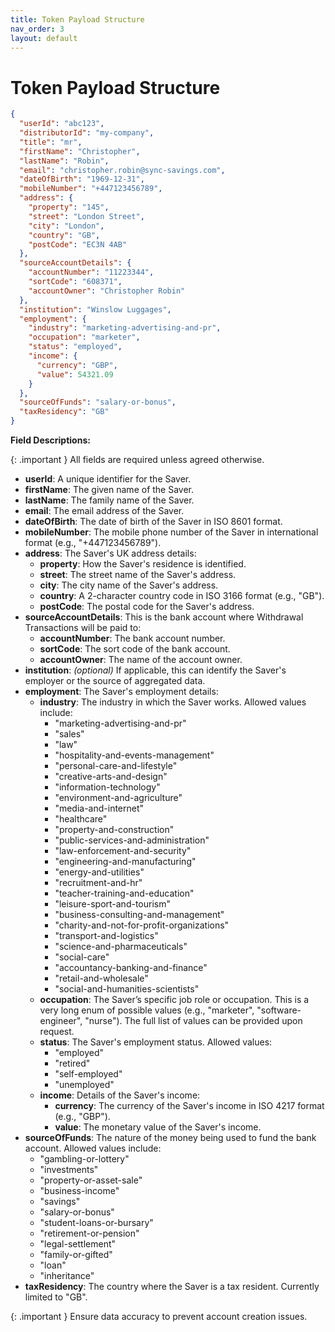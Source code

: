 ```yaml
---
title: Token Payload Structure
nav_order: 3
layout: default
---
```


# Token Payload Structure

```json
{
  "userId": "abc123",
  "distributorId": "my-company",
  "title": "mr",
  "firstName": "Christopher",
  "lastName": "Robin",
  "email": "christopher.robin@sync-savings.com",
  "dateOfBirth": "1969-12-31",
  "mobileNumber": "+447123456789",
  "address": {
    "property": "145",
    "street": "London Street",
    "city": "London",
    "country": "GB",
    "postCode": "EC3N 4AB"
  },
  "sourceAccountDetails": {
    "accountNumber": "11223344",
    "sortCode": "608371",
    "accountOwner": "Christopher Robin"
  },
  "institution": "Winslow Luggages",
  "employment": {
    "industry": "marketing-advertising-and-pr",
    "occupation": "marketer",
    "status": "employed",
    "income": {
      "currency": "GBP",
      "value": 54321.09
    }
  },
  "sourceOfFunds": "salary-or-bonus",
  "taxResidency": "GB"
}
```

**Field Descriptions:**

{: .important }
All fields are required unless agreed otherwise.

- **userId**: A unique identifier for the Saver.
- **firstName**: The given name of the Saver.
- **lastName**: The family name of the Saver.
- **email**: The email address of the Saver.
- **dateOfBirth**: The date of birth of the Saver in ISO 8601 format.
- **mobileNumber**: The mobile phone number of the Saver in international format (e.g., "+447123456789").
- **address**: The Saver's UK address details:
  - **property**: How the Saver's residence is identified.
  - **street**: The street name of the Saver's address.
  - **city**: The city name of the Saver's address.
  - **country**: A 2-character country code in ISO 3166 format (e.g., "GB").
  - **postCode**: The postal code for the Saver's address.
- **sourceAccountDetails**: This is the bank account where Withdrawal Transactions will be paid to:
  - **accountNumber**: The bank account number.
  - **sortCode**: The sort code of the bank account.
  - **accountOwner**: The name of the account owner.
- **institution**: _(optional)_ If applicable, this can identify the Saver's employer or the source of aggregated data.
- **employment**: The Saver's employment details:
  - **industry**: The industry in which the Saver works. Allowed values include:
    - "marketing-advertising-and-pr"
    - "sales"
    - "law"
    - "hospitality-and-events-management"
    - "personal-care-and-lifestyle"
    - "creative-arts-and-design"
    - "information-technology"
    - "environment-and-agriculture"
    - "media-and-internet"
    - "healthcare"
    - "property-and-construction"
    - "public-services-and-administration"
    - "law-enforcement-and-security"
    - "engineering-and-manufacturing"
    - "energy-and-utilities"
    - "recruitment-and-hr"
    - "teacher-training-and-education"
    - "leisure-sport-and-tourism"
    - "business-consulting-and-management"
    - "charity-and-not-for-profit-organizations"
    - "transport-and-logistics"
    - "science-and-pharmaceuticals"
    - "social-care"
    - "accountancy-banking-and-finance"
    - "retail-and-wholesale"
    - "social-and-humanities-scientists"
  - **occupation**: The Saver’s specific job role or occupation. This is a very long enum of possible values (e.g., "marketer", "software-engineer", "nurse"). The full list of values can be provided upon request.
  - **status**: The Saver's employment status. Allowed values:
    - "employed"
    - "retired"
    - "self-employed"
    - "unemployed"
  - **income**: Details of the Saver's income:
    - **currency**: The currency of the Saver's income in ISO 4217 format (e.g., "GBP").
    - **value**: The monetary value of the Saver's income.
- **sourceOfFunds**: The nature of the money being used to fund the bank account. Allowed values include:
  - "gambling-or-lottery"
  - "investments"
  - "property-or-asset-sale"
  - "business-income"
  - "savings"
  - "salary-or-bonus"
  - "student-loans-or-bursary"
  - "retirement-or-pension"
  - "legal-settlement"
  - "family-or-gifted"
  - "loan"
  - "inheritance"
- **taxResidency**: The country where the Saver is a tax resident. Currently limited to "GB".

{: .important }
Ensure data accuracy to prevent account creation issues.
